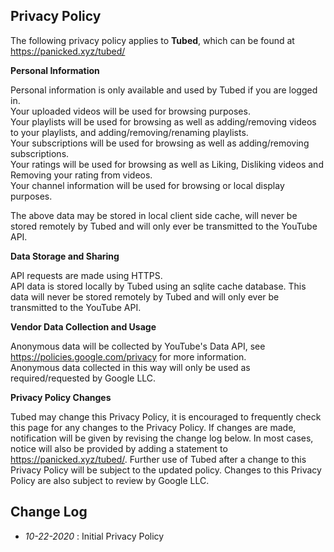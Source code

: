 ## Privacy Policy

The following privacy policy applies to **Tubed**, which can be found at https://panicked.xyz/tubed/



**Personal Information**

Personal information is only available and used by Tubed if you are logged in. <br />Your uploaded videos will be used for browsing purposes. <br />Your playlists will be used for browsing as well as adding/removing videos to your playlists, and adding/removing/renaming playlists. <br />
Your subscriptions will be used for browsing as well as adding/removing subscriptions. <br />
Your ratings will be used for browsing as well as Liking, Disliking videos and Removing your rating from videos. <br />
Your channel information will be used for browsing or local display purposes. <br />

The above data may be stored in local client side cache, will never be stored remotely by Tubed and will only ever be transmitted to the YouTube API. <br />



**Data Storage and Sharing**

API requests are made using HTTPS. <br />
API data is stored locally by Tubed using an sqlite cache database. This data will never be stored remotely by Tubed and will only ever be transmitted to the YouTube API.



**Vendor Data Collection and Usage**

Anonymous data will be collected by YouTube's Data API, see https://policies.google.com/privacy for more information. <br />
Anonymous data collected in this way will only be used as required/requested by Google LLC.



**Privacy Policy Changes**

Tubed may change this Privacy Policy, it is encouraged to frequently check this page for any changes to the Privacy Policy. If changes are made, notification will be given by revising the change log below. In most cases, notice will also be provided by adding a statement to https://panicked.xyz/tubed/. Further use of Tubed after a change to this Privacy Policy will be subject to the updated policy. Changes to this Privacy Policy are also subject to review by Google LLC.



## Change Log

- *10-22-2020* : Initial Privacy Policy

